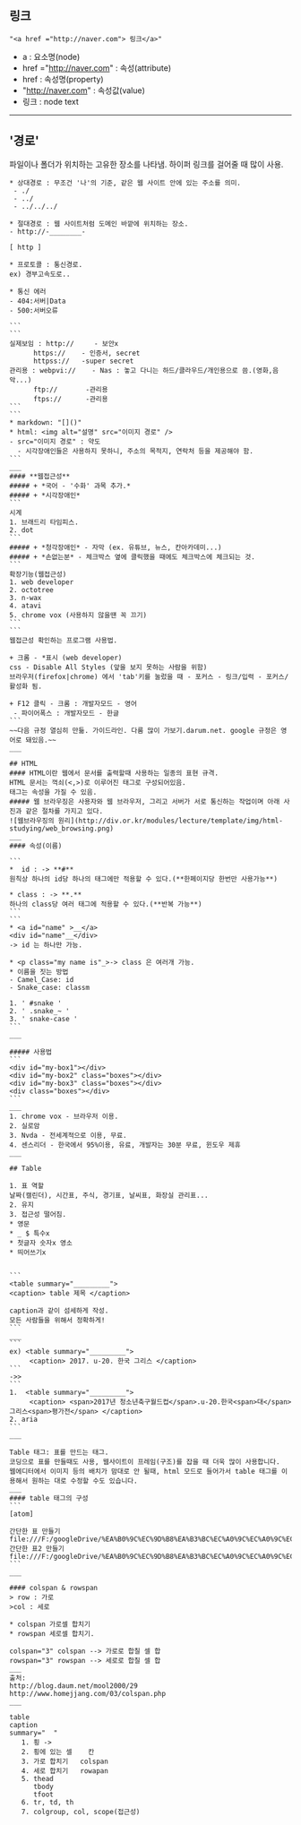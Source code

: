 ## 링크
```"<a href ="http://naver.com"> 링크</a>"```
- a : 요소명(node)
- href ="http://naver.com" : 속성(attribute)
- href : 속성명(property)
- "http://naver.com" : 속성값(value)
- 링크 : node text
___
## '경로'
파일이나 폴더가 위치하는 고유한 장소를 나타냄. 하이퍼 링크를 걸어줄 때 많이 사용.

```
* 상대경로 : 무조건 '나'의 기준, 같은 웹 사이트 안에 있는 주소를 의미.
 - ./
 - ../
 - ../../../

* 절대경로 : 웹 사이트처럼 도메인 바깥에 위치하는 장소.
- http://-________-
```
  ````
[ http ]

* 프로토콜 : 통신경로.
ex) 경부고속도로..

* 통신 에러
  - 404:서버|Data
  - 500:서버오류

```
```
실제보임 : http://     - 보안x
        https://    - 인증서, secret
        httpss://   -super secret
관리용 : webpvi://    - Nas : 놓고 다니는 하드/클라우드/개인용으로 씀.(영화,음악...)
        ftp://       -관리용
        ftps://      -관리용
```
```
* markdown: "[]()"
* html: <img alt="설명" src="이미지 경로" />
  - src="이미지 경로" : 약도
    - 시각장애인들은 사용하지 못하니, 주소의 목적지, 연락처 등을 제공해야 함.
```
___
#### **웹접근성**
##### + *국어 - '수화' 과목 추가.*
##### + *시각장애인*
```
시계
1. 브래드리 타임피스.
2. dot
```
##### + *청각장애인* - 자막 (ex. 유튜브, 뉴스, 칸아카데미...)
##### + *손없는분* - 체크박스 옆에 클릭했을 때에도 체크박스에 체크되는 것.
```
확장기능(웹접근성)
1. web developer
2. octotree
3. n-wax
4. atavi
5. chrome vox (사용하지 않을땐 꼭 끄기)
```
```
웹접근성 확인하는 프로그램 사용법.

+ 크롬 - *표시 (web developer) 
css - Disable All Styles (앞을 보지 못하는 사람을 위함)
브라우저(firefox|chrome) 에서 'tab'키를 눌렀을 때 - 포커스 - 링크/입력 - 포커스/활성화 됨.

+ F12 클릭 - 크롬 : 개발자모드 - 영어
   - 파이어폭스 : 개발자모드 - 한글
```
~~다음 규정 열심히 만듦. 가이드라인. 다룸 많이 가보기.darum.net. google 규정은 영어로 돼있음.~~
___

## HTML
#### HTML이란 웹에서 문서를 출력할때 사용하는 일종의 표현 규격.
HTML 문서는 꺽쇠(<,>)로 이루어진 태그로 구성되어있음.
태그는 속성을 가질 수 있음.
##### 웹 브라우징은 사용자와 웹 브라우저, 그리고 서버가 서로 통신하는 작업이며 아래 사진과 같은 절차를 가지고 있다.
 ![웹브라우징의 원리](http://div.or.kr/modules/lecture/template/img/html-studying/web_browsing.png)
___
#### 속성(이름)

```
 *  id : -> **#**
원칙상 하나의 id당 하나의 태그에만 적용할 수 있다.(**한페이지당 한번만 사용가능**)

 * class : -> **.**
하나의 class당 여러 태그에 적용할 수 있다.(**반복 가능**)
```
```
* <a id="name" >__</a>
<div id="name"__</div>
-> id 는 하나만 가능.

* <p class="my name is"_>-> class 은 여러개 가능.
* 이름을 짓는 방법
  - Camel_Case: id
  - Snake_case: classm

1. ' #snake '
2. ' .snake_~ '
3. ' snake-case '
```
___

##### 사용법
```
<div id="my-box1"></div>
<div id="my-box2" class="boxes"></div>
<div id="my-box3" class="boxes"></div>
<div class="boxes"></div>
```
___
1. chrome vox - 브라우저 이용.
2. 실로암
3. Nvda - 전세계적으로 이용, 무료.
4. 센스리더 - 한국에서 95%이용, 유료, 개발자는 30분 무료, 윈도우 제휴
___

## Table

1. 표 역할
날짜(캘린더), 시간표, 주식, 경기표, 날씨표, 화장실 관리표...
2. 유지
3. 접근성 떨어짐.
* 영문
* _ $ 특수x
* 첫글자 숫자x 영소
* 띄어쓰기x


```
<table summary="_________">
<caption> table 제목 </caption>

caption과 같이 섬세하게 작성.
모든 사람들을 위해서 정확하게!
```
___
```
ex) <table summary="_________">
       <caption> 2017. u-20. 한국 그리스 </caption>
```
->>
```
1.  <table summary="_________">
       <caption> <span>2017년 청소년축구월드컵</span>.u-20.한국<span>대</span>그리스<span>평가전</span> </caption>
2. aria
```
___

Table 태그: 표를 만드는 태그.
코딩으로 표를 만들때도 사용, 웹사이트이 프레임(구조)를 잡을 때 더욱 많이 사용합니다.
웹에디터에서 이미지 등의 배치가 맘대로 안 될때, html 모드로 들어가서 table 태그를 이용해서 원하는 대로 수정할 수도 있습니다.
___
#### table 태그의 구성
```
[atom]

간단한 표 만들기
file:///F:/googleDrive/%EA%B0%9C%EC%9D%B8%EA%B3%BC%EC%A0%9C%EC%A0%9C%EC%B6%9C/html/table_01.html
간단한 표2 만들기
file:///F:/googleDrive/%EA%B0%9C%EC%9D%B8%EA%B3%BC%EC%A0%9C%EC%A0%9C%EC%B6%9C/html/table_02.html
```
___

#### colspan & rowspan
> row : 가로
>col : 세로

* colspan 가로셀 합치기
* rowspan 세로셀 합치기.

colspan="3" colspan --> 가로로 합칠 셀 합
rowspan="3" rowspan --> 세로로 합칠 셀 합
___
출처:
http://blog.daum.net/mool2000/29
http://www.homejjang.com/03/colspan.php
___

table
caption
summary="  "
     1. 횡 ->
     2. 횡에 있는 셀    칸
     3. 가로 합치기   colspan
     4. 세로 합치기   rowapan
     5. thead
        tbody
        tfoot
     6. tr, td, th
     7. colgroup, col, scope(접근성)












